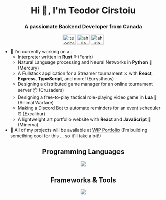 <h1 align="center">Hi 🦆, I'm Teodor Cirstoiu</h1>
<h3 align="center">A passionate Backend Developer from Canada</h3>

<p align="center">
  <a href="https://linkedin.com/in/teodor-cirstoiu" target="blank"><img align="center" src="https://raw.githubusercontent.com/rahuldkjain/github-profile-readme-generator/master/src/images/icons/Social/linked-in-alt.svg" alt="teodor-cirstoiu" height="30" width="40" /></a>
  <a href="https://www.leetcode.com/ahria" target="blank"><img align="center" src="https://raw.githubusercontent.com/rahuldkjain/github-profile-readme-generator/master/src/images/icons/Social/leet-code.svg" alt="ahria" height="30" width="40" /></a>
  <a href="https://stackoverflow.com/users/28913972/ahria" target="blank"><img align="center" src="https://raw.githubusercontent.com/rahuldkjain/github-profile-readme-generator/master/src/images/icons/Social/stack-overflow.svg" alt="ahria" height="30" width="40" /></a>
</p>

- 🔭 I’m currently working on a...
  - Interpreter written in **Rust** ®️ (Fenrir)
  - Natural Language processing and Neural Networks in **Python** 🐍 (Mercury)
  - A Fullstack application for a Streamer tournament ⚔️ with **React**, **Express**, **TypeScript**, and more! (Eurystheus)
  - Designing a distributed game manager for an online tournament server 📦 (Crusaders)
  - Designing a free-to-play tactical role-playing video game in **Lua** 🫎 (Animal Warfare)
  - Making a Discord Bot to automate reminders for an event scheduler ⏰ (Excalibur)
  - A lightweight art portfolio website with **React** and **JavaScript** 🎨 (Minerva)
- 🎉 All of my projects will be available at [WIP Portfolio](https://github.com/C-Teo) (I'm building something cool for this ... so it'll take a bit!)

<h2 align="center">Programming Languages</h2>
<p align="center">
  <a href="https://skillicons.dev">
    <img src="https://skillicons.dev/icons?i=py,java,elixir,ruby,lua,rust,cpp,c,js,ts,go,bash,css,html"/>
  </a>
</p>

<h2 align="center">Frameworks & Tools</h2>
<p align="center">
  <a href="https://skillicons.dev">
    <img src="https://skillicons.dev/icons?i=aws,docker,django,elasticsearch,git,kubernetes,linux,nextjs,react,nodejs,postgres,postman,rails,redis,sklearn"/>
  </a>
</p>
